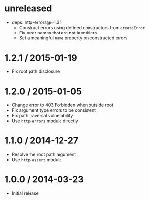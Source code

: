 unreleased
==========

  * deps: http-errors@~1.3.1
    - Construct errors using defined constructors from `createError`
    - Fix error names that are not identifiers
    - Set a meaningful `name` property on constructed errors

1.2.1 / 2015-01-19
==================

  * Fix root path disclosure

1.2.0 / 2015-01-05
==================

  * Change error to 403 Forbidden when outside root
  * Fix argument type errors to be consistent
  * Fix path traversal vulnerability
  * Use `http-errors` module directly

1.1.0 / 2014-12-27
==================

  * Resolve the root path argument
  * Use `http-assert` module

1.0.0 / 2014-03-23
==================

  * Initial release
